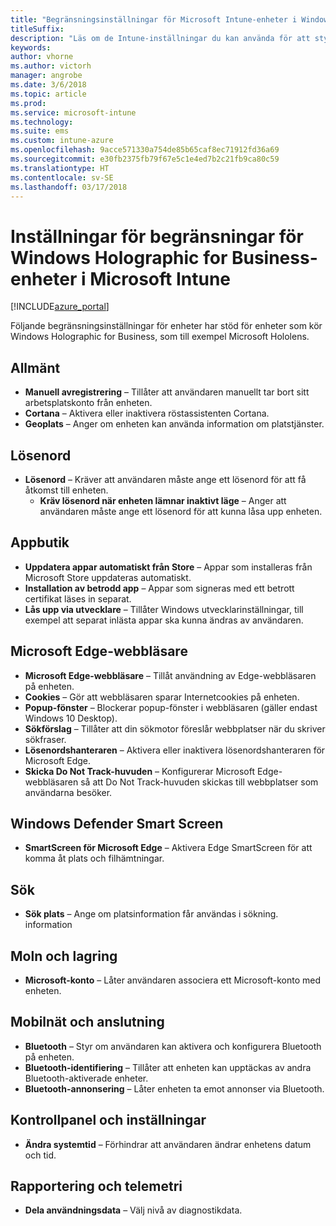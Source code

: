 ```yaml
---
title: "Begränsningsinställningar för Microsoft Intune-enheter i Windows Holographic for Business"
titleSuffix: 
description: "Läs om de Intune-inställningar du kan använda för att styra enhetsinställningar och funktioner på enheter som kör Windows Holographic for Business-enheter."
keywords: 
author: vhorne
ms.author: victorh
manager: angrobe
ms.date: 3/6/2018
ms.topic: article
ms.prod: 
ms.service: microsoft-intune
ms.technology: 
ms.suite: ems
ms.custom: intune-azure
ms.openlocfilehash: 9acce571330a754de85b65caf8ec71912fd36a69
ms.sourcegitcommit: e30fb2375fb79f67e5c1e4ed7b2c21fb9ca80c59
ms.translationtype: HT
ms.contentlocale: sv-SE
ms.lasthandoff: 03/17/2018
---
```

# <a name="microsoft-intune-windows-holographic-for-business-device-restriction-settings"></a>Inställningar för begränsningar för Windows Holographic for Business-enheter i Microsoft Intune

[!INCLUDE[azure_portal](./includes/azure_portal.md)]

Följande begränsningsinställningar för enheter har stöd för enheter som kör Windows Holographic for Business, som till exempel Microsoft Hololens.

## <a name="general"></a>Allmänt

- **Manuell avregistrering** – Tillåter att användaren manuellt tar bort sitt arbetsplatskonto från enheten.
- **Cortana** – Aktivera eller inaktivera röstassistenten Cortana.
- **Geoplats** – Anger om enheten kan använda information om platstjänster.



## <a name="password"></a>Lösenord
-   **Lösenord** – Kräver att användaren måste ange ett lösenord för att få åtkomst till enheten.
    -   **Kräv lösenord när enheten lämnar inaktivt läge** – Anger att användaren måste ange ett lösenord för att kunna låsa upp enheten.



## <a name="app-store"></a>Appbutik

-   **Uppdatera appar automatiskt från Store** – Appar som installeras från Microsoft Store uppdateras automatiskt.
-   **Installation av betrodd app** – Appar som signeras med ett betrott certifikat läses in separat.
-   **Lås upp via utvecklare** – Tillåter Windows utvecklarinställningar, till exempel att separat inlästa appar ska kunna ändras av användaren.

## <a name="edge-browser"></a>Microsoft Edge-webbläsare

-   **Microsoft Edge-webbläsare** – Tillåt användning av Edge-webbläsaren på enheten.
-   **Cookies** – Gör att webbläsaren sparar Internetcookies på enheten.
-   **Popup-fönster** – Blockerar popup-fönster i webbläsaren (gäller endast Windows 10 Desktop).
-   **Sökförslag** – Tillåter att din sökmotor föreslår webbplatser när du skriver sökfraser.
-   **Lösenordshanteraren** – Aktivera eller inaktivera lösenordshanteraren för Microsoft Edge.
- **Skicka Do Not Track-huvuden** – Konfigurerar Microsoft Edge-webbläsaren så att Do Not Track-huvuden skickas till webbplatser som användarna besöker.

## <a name="windows-defender-smart-screen"></a>Windows Defender Smart Screen

- **SmartScreen för Microsoft Edge** – Aktivera Edge SmartScreen för att komma åt plats och filhämtningar.

## <a name="search"></a>Sök
- **Sök plats** – Ange om platsinformation får användas i sökning. information


## <a name="cloud-and-storage"></a>Moln och lagring
-   **Microsoft-konto** – Låter användaren associera ett Microsoft-konto med enheten.

## <a name="cellular-and-connectivity"></a>Mobilnät och anslutning

-   **Bluetooth** – Styr om användaren kan aktivera och konfigurera Bluetooth på enheten.
-   **Bluetooth-identifiering** – Tillåter att enheten kan upptäckas av andra Bluetooth-aktiverade enheter.
-   **Bluetooth-annonsering** – Låter enheten ta emot annonser via Bluetooth.

## <a name="control-panel-and-settings"></a>Kontrollpanel och inställningar

- **Ändra systemtid** – Förhindrar att användaren ändrar enhetens datum och tid.

## <a name="reporting-and-telemetry"></a>Rapportering och telemetri

- **Dela användningsdata** – Välj nivå av diagnostikdata.